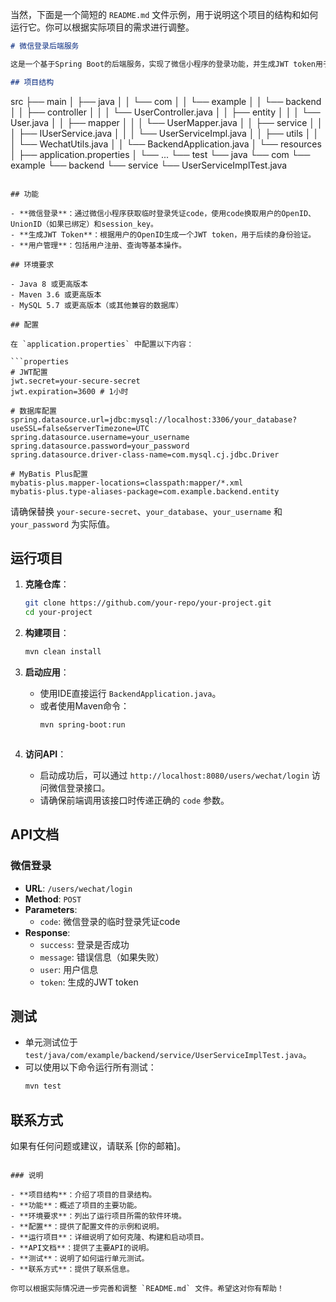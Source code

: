 当然，下面是一个简短的 `README.md` 文件示例，用于说明这个项目的结构和如何运行它。你可以根据实际项目的需求进行调整。

```markdown
# 微信登录后端服务

这是一个基于Spring Boot的后端服务，实现了微信小程序的登录功能，并生成JWT token用于用户身份验证。

## 项目结构

```
src
├── main
│   ├── java
│   │   └── com
│   │       └── example
│   │           └── backend
│   │               ├── controller
│   │               │   └── UserController.java
│   │               ├── entity
│   │               │   └── User.java
│   │               ├── mapper
│   │               │   └── UserMapper.java
│   │               ├── service
│   │               │   ├── IUserService.java
│   │               │   └── UserServiceImpl.java
│   │               ├── utils
│   │               │   └── WechatUtils.java
│   │               └── BackendApplication.java
│   └── resources
│       ├── application.properties
│       └── ...
└── test
    └── java
        └── com
            └── example
                └── backend
                    └── service
                        └── UserServiceImplTest.java
```

## 功能

- **微信登录**：通过微信小程序获取临时登录凭证code，使用code换取用户的OpenID、UnionID（如果已绑定）和session_key。
- **生成JWT Token**：根据用户的OpenID生成一个JWT token，用于后续的身份验证。
- **用户管理**：包括用户注册、查询等基本操作。

## 环境要求

- Java 8 或更高版本
- Maven 3.6 或更高版本
- MySQL 5.7 或更高版本（或其他兼容的数据库）

## 配置

在 `application.properties` 中配置以下内容：

```properties
# JWT配置
jwt.secret=your-secure-secret
jwt.expiration=3600 # 1小时

# 数据库配置
spring.datasource.url=jdbc:mysql://localhost:3306/your_database?useSSL=false&serverTimezone=UTC
spring.datasource.username=your_username
spring.datasource.password=your_password
spring.datasource.driver-class-name=com.mysql.cj.jdbc.Driver

# MyBatis Plus配置
mybatis-plus.mapper-locations=classpath:mapper/*.xml
mybatis-plus.type-aliases-package=com.example.backend.entity
```

请确保替换 `your-secure-secret`、`your_database`、`your_username` 和 `your_password` 为实际值。

## 运行项目

1. **克隆仓库**：
   ```bash
   git clone https://github.com/your-repo/your-project.git
   cd your-project
   ```

2. **构建项目**：
   ```bash
   mvn clean install
   ```

3. **启动应用**：
   - 使用IDE直接运行 `BackendApplication.java`。
   - 或者使用Maven命令：
     ```bash
     mvn spring-boot:run
   ```

4. **访问API**：
   - 启动成功后，可以通过 `http://localhost:8080/users/wechat/login` 访问微信登录接口。
   - 请确保前端调用该接口时传递正确的 `code` 参数。

## API文档

### 微信登录

- **URL**: `/users/wechat/login`
- **Method**: `POST`
- **Parameters**:
  - `code`: 微信登录的临时登录凭证code
- **Response**:
  - `success`: 登录是否成功
  - `message`: 错误信息（如果失败）
  - `user`: 用户信息
  - `token`: 生成的JWT token

## 测试

- 单元测试位于 `test/java/com/example/backend/service/UserServiceImplTest.java`。
- 可以使用以下命令运行所有测试：
  ```bash
  mvn test
  ```

## 联系方式

如果有任何问题或建议，请联系 [你的邮箱]。

```

### 说明

- **项目结构**：介绍了项目的目录结构。
- **功能**：概述了项目的主要功能。
- **环境要求**：列出了运行项目所需的软件环境。
- **配置**：提供了配置文件的示例和说明。
- **运行项目**：详细说明了如何克隆、构建和启动项目。
- **API文档**：提供了主要API的说明。
- **测试**：说明了如何运行单元测试。
- **联系方式**：提供了联系信息。

你可以根据实际情况进一步完善和调整 `README.md` 文件。希望这对你有帮助！